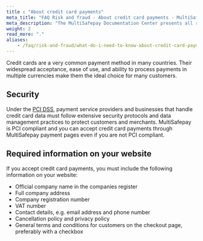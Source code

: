 ```yaml
---
title : "About credit card payments"
meta_title: "FAQ Risk and fraud - About credit card payments - MultiSafepay Docs"
meta_description: "The MultiSafepay Documentation Center presents all relevant information about our Plugins and API. You can also find support pages for payment methods, tools and general questions as well as the contact details of our Support and Integration Teams."
weight: 2
read_more: "."
aliases:
    - /faq/risk-and-fraud/what-do-i-need-to-know-about-credit-card-payments
---
```

Credit cards are a very common payment method in many countries. Their widespread acceptance, ease of use, and ability to process payments in multiple currencies make them the ideal choice for many customers.

## Security
Under the [PCI DSS](/faq/general/glossary#Payment-Card-Industry-Data-Security-Standard), payment service providers and businesses that handle credit card data must follow extensive security protocols and data management practices to protect customers and merchants. MultiSafepay is PCI compliant and you can accept credit card payments through MultiSafepay payment pages even if you are not PCI compliant.

## Required information on your website
If you accept credit card payments, you must include the following information on your website:

- Official company name in the companies register
- Full company address
- Company registration number 
- VAT number 
- Contact details, e.g. email address and phone number 
- Cancellation policy and privacy policy
- General terms and conditions for customers on the checkout page, preferably with a checkbox 




